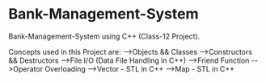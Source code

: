 # Bank-Management-System
Bank-Management-System using C++ (Class-12 Project). 

Concepts used in this Project are: 
	-->Objects && Classes
	-->Constructors && Destructors
	-->File I/O (Data File Handling in C++)
	-->Friend Function
	-->Operator Overloading
	-->Vector - STL in C++
	-->Map - STL in C++ 
